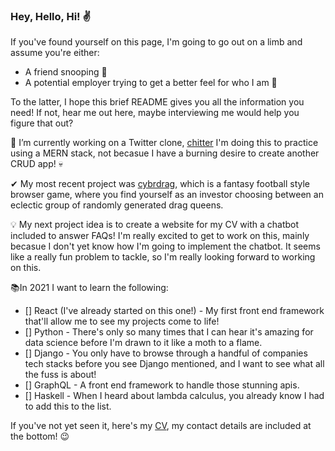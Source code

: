 ### Hey, Hello, Hi! ✌

If you've found yourself on this page, I'm going to go out on a limb and assume you're either:

- A friend snooping 👀
- A potential employer trying to get a better feel for who I am 🤞

To the latter, I hope this brief README gives you all the information you need! If not, hear me out here, maybe interviewing me would help you figure that out?

🔭 I’m currently working on a Twitter clone, [chitter](https://github.com/MykeNuLeng/Chitter-2.0)
I'm doing this to practice using a MERN stack, not becasue I have a burning desire to create another CRUD app! 💀

✔ My most recent project was [cybrdrag](https://github.com/ehwus/cybrdrag), which is a fantasy football style browser game, where you find yourself as an investor choosing between an eclectic group of randomly generated drag queens.

💡 My next project idea is to create a website for my CV with a chatbot included to answer FAQs! I'm really excited to get to work on this, mainly becasue I don't yet know how I'm going to implement the chatbot. It seems like a really fun problem to tackle, so I'm really looking forward to working on this.

📚In 2021 I want to learn the following:

- [] React (I've already started on this one!) - My first front end framework that'll allow me to see my projects come to life!
- [] Python - There's only so many times that I can hear it's amazing for data science before I'm drawn to it like a moth to a flame.
- [] Django - You only have to browse through a handful of companies tech stacks before you see Django mentioned, and I want to see what all the fuss is about!
- [] GraphQL - A front end framework to handle those stunning apis.
- [] Haskell - When I heard about lambda calculus, you already know I had to add this to the list.

If you've not yet seen it, here's my [CV](./CV.pdf), my contact details are included at the bottom! 😉

<!--
**MykeNuLeng/MykeNuLeng** is a ✨ _special_ ✨ repository because its `README.md` (this file) appears on your GitHub profile.

Here are some ideas to get you started:

- 🔭 I’m currently working on ...
- 🌱 I’m currently learning ...
- 👯 I’m looking to collaborate on ...
- 🤔 I’m looking for help with ...
- 💬 Ask me about ...
- 📫 How to reach me: ...
- 😄 Pronouns: ...
- ⚡ Fun fact: ...
  -->
